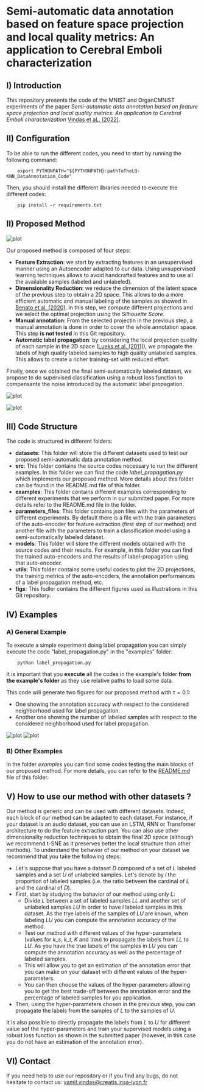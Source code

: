 # Semi-automatic data annotation based on feature space projection and local quality metrics: An application to Cerebral Emboli characterization

## I) Introduction

This repository presents the code of the MNIST and OrganCMNIST experiments of the paper *Semi-automatic data annotation based on feature space projection and local quality metrics: An application to Cerebral Emboli characterization* [Vindas et aL. (2022)](https://www.sciencedirect.com/science/article/pii/S1361841522000883?via%3Dihub).

## II) Configuration

To be able to run the different codes, you need to start by running the following command:

        export PYTHONPATH="${PYTHONPATH}:pathToTheLQ-KNN_DataAnnotation_Code"

Then, you should install the different libraries needed to execute the different codes:

        pip install -r requirements.txt


## II) Proposed Method

![plot](./figs/DataAnnotationMethod.png)

Our proposed method is composed of four steps:
* **Feature Extraction**:  we start by extracting features in an unsupervised manner using an Autoencoder adapted to our data. Using unsupervised learning techniques allows to avoid handcrafted features and to use all the available samples (labeled and unlabeled).
* **Dimensionality Reduction**: we reduce the dimension of the latent space of the previous step to obtain a 2D space. This allows to do a more efficient automatic and manual labeling of the samples as showed in [Benato et al. (2020)](
https://doi.org/10.1016/j.patcog.2020.107612). In this step, we compute different projections and we select the optimal projection using the *Silhouette Score*.
* **Manual annotation**: From the selected projectin in the previous step, a manual annotation is done in order to cover the whole annotation space. This step **is not tested** in this Git repository.
* **Automatic label propagation**: by considering the local projection quality of each sample in the 2D space ([Lueks et al. (2011)](https://arxiv.org/abs/1110.3917)), we propagate the labels of high quality labeled samples to high quality unlabeled samples. This allows to create a richer training-set with reduced effort.

Finally, once we obtained the final semi-automatically labeled dataset, we propose to do supervised classification using a robust loss function to compensante the noise introduced by the automatic label propagation.


![plot](./figs/DimensionalityReduction.png)


![plot](./figs/LQ-KNN_Principle.gif)

## III) Code Structure

The code is structured in different folders:
* **datasets**: This folder will store the different datasets used to test our proposed semi-automatic data annotation method.
* **src**: This folder contains the source codes necessary to run the different examples. In this folder we can find the code *label_propagation.py* which implements our proposed method. More details about this folder can be found in the README.md file of this folder.
* **examples**: This folder contains different examples corresponding to different experiments that we perform in our submitted paper. For more details refer to the README.md file in the folder.
* **parameters_files**: This folder contains json files with the parameters of different experiments. By default there is a file with the train parameters of the auto-encoder for feature extraction (first step of our method) and another file with the parameters to train a classification model using a semi-automatically labeled dataset.
* **models**: This folder will store the different models obtained with the source codes and their results. For example, in this folder you can find the trained auto-encoders and the results of label-propagation using that auto-encoder.
* **utils**: This folder contains some useful codes to plot the 2D projections, the training  metrics of the auto-encoders, the annotation performances of a label propagation method, etc.
* **figs**: This fodler contains the different figures used as illustrations in this Git repository.

## IV) Examples

### A) General Example

To execute a simple experiment doing label propagation you can simply execute the code "label_propagation.py" in the "examples" folder:  

        python label_propagation.py

It is important that you **execute** all the codes in the example's folder **from the example's folder** as they use relative paths to load some data.

This code will generate two figures for our proposed method with $\tau=0.1$:
*  One showing the annotation accuracy with respect to the considered neighborhood used for label propagation.
*  Another one showing the number of labeled samples with respect to the considered neighborhood used for label propagation.

![plot](./figs/LabelPropagationExample/annotation_accuracy.png)
![plot](./figs/LabelPropagationExample/nb_labeled_samples.png)

### B) Other Examples

In the folder *examples* you can find some codes testing the main blocks of our proposed method. For more details, you can refer to the [README.md](https://github.com/yamilvindas/LQ-KNN_DataAnnotation/blob/main/examples/README.md) file of this folder.

## V) How to use our method with other datasets ?

Our method is generic and can be used with different datasets. Indeed, each block of our method can be adapted to each dataset. For instance, if your dataset is an audio dataset, you can use an LSTM, RNN or Transfomer architecture to do the feature extraction part. You can also use other dimensionality reduction techniques to obtain the final 2D space (although we recommend t-SNE as it preserves better the local structure than other methods).
To understand the behavior of our method on your dataset we recommend that you take the following steps:
* Let's suppose that you have a dataset *D* composed of a set of *L* labeled samples and a set *U* of unlabeled samples. Let's denote by *l* the proportion of labeled samples (i.e. the ratio between the cardinal of *L* and the cardinal of *D*).
* First, start by studying the bahavior of our method using only *L*:
    - Divide *L* between a set of labeled samples *LL* and another set of unlabeled samples *LU* in order to have *l* labeled samples in this dataset. As the trye labels of the samples of *LU* are known, when labeling *LU* you can compute the annotation accuracy of the method.
    - Test our method with different values of the hyper-parameters (values for *k_s*, *k_t*, *K* and *\tau*) to propagate the labels from *LL* to *LU*. As you have the true labels of the samples in *LU* you can compute the annotation accuracy as well as the percentage of labeled samples.
    - This will allow you to get an estimation of the annotation error that you can make on your dataset with different values of the hyper-parameters. 
    - You can then choose the values of the hyper-parameters allowing you to get the best trade-off between the annotation error and the percentage of labeled samples for you application.
* Then, using the hyper-parameters chosen in the previous step, you can propagate the labels from the samples of *L* to the samples of *U*.

It is also possible to directly propagate the labels from *L* to *U* for different value sof the hyper-parameters and train your supervised models using a robust loss function as shown in the submitted paper (however, in this case you do not have an estimation of the annotation error).

## VI) Contact

If you need help to use our repository or if you find any bugs, do not hesitate to contact us: <yamil.vindas@creatis.insa-lyon.fr>
